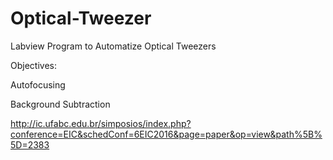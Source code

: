 Optical-Tweezer
===============

Labview Program to Automatize Optical Tweezers

Objectives:

Autofocusing

Background Subtraction

http://ic.ufabc.edu.br/simposios/index.php?conference=EIC&schedConf=6EIC2016&page=paper&op=view&path%5B%5D=2383
